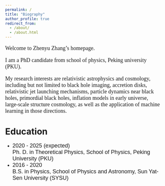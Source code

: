 ```yaml
---
permalink: /
title: "Biography"
author_profile: true
redirect_from: 
  - /about/
  - /about.html
---
```


<font face="Georgia" size=4> 
<p>Welcome to Zhenyu Zhang’s homepage.</p>
<p>I am a PhD candidate from school of physics, Peking university (PKU). </p>
<p>My research interests are relativistic astrophysics and cosmology, including but not limited to black hole imaging, accretion disks, relativistic jet launching mechanisms, particle dynamics near black holes, primordial black holes, inflation models in early universe, large-scale structure cosmology, as well as the application of machine learning in those directions.</p></font>

Education
======
* <font face="Helvetica" size=4> 2020 - 2025 (expected) <br> Ph. D. in Theoretical Physics, School of Physics, Peking University (PKU)</font>
* <font face="Helvetica" size=4> 2016 - 2020 <br> B.S. in Physics, School of Physics and Astronomy, Sun Yat-Sen University (SYSU)</font>

